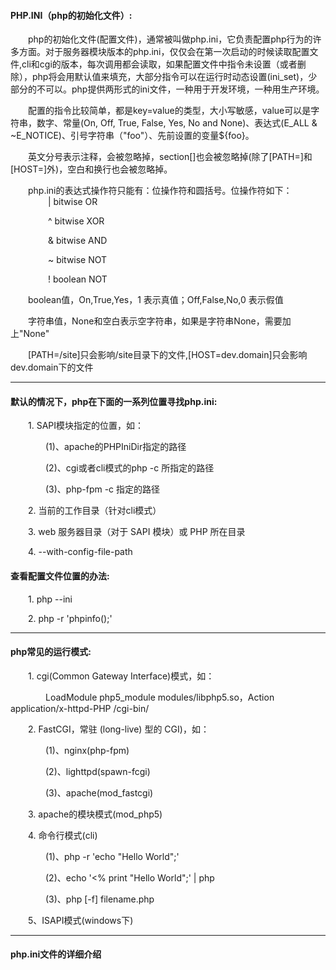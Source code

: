 #### PHP.INI（php的初始化文件）:
&emsp;&emsp;php的初始化文件(配置文件)，通常被叫做php.ini，它负责配置php行为的许多方面。对于服务器模块版本的php.ini，仅仅会在第一次启动的时候读取配置文件,cli和cgi的版本，每次调用都会读取，如果配置文件中指令未设置（或者删除），php将会用默认值来填充，大部分指令可以在运行时动态设置(ini_set)，少部分的不可以。php提供两形式的ini文件，一种用于开发环境，一种用生产环境。

&emsp;&emsp;配置的指令比较简单，都是key=value的类型，大小写敏感，value可以是字符串，数字、常量(On, Off, True, False, Yes, No and None)、表达式(E_ALL & ~E_NOTICE)、引号字符串（"foo"）、先前设置的变量${foo}。

&emsp;&emsp;英文分号表示注释，会被忽略掉，section[]也会被忽略掉(除了[PATH=]和[HOST=]外)，空白和换行也会被忽略掉。

&emsp;&emsp;php.ini的表达式操作符只能有：位操作符和圆括号。位操作符如下：
  
&emsp;&emsp;&emsp;&emsp; |  bitwise OR

&emsp;&emsp;&emsp;&emsp; ^  bitwise XOR

&emsp;&emsp;&emsp;&emsp; &  bitwise AND

&emsp;&emsp;&emsp;&emsp; ~  bitwise NOT

&emsp;&emsp;&emsp;&emsp; !  boolean NOT

&emsp;&emsp;boolean值，On,True,Yes，1 表示真值；Off,False,No,0 表示假值

&emsp;&emsp;字符串值，None和空白表示空字符串，如果是字符串None，需要加上"None"

&emsp;&emsp;[PATH=/site]只会影响/site目录下的文件,[HOST=dev.domain]只会影响dev.domain下的文件

-------
#### 默认的情况下，php在下面的一系列位置寻找php.ini:

&emsp;&emsp;1. SAPI模块指定的位置，如：

&emsp;&emsp;&emsp;&emsp;(1)、apache的PHPIniDir指定的路径

&emsp;&emsp;&emsp;&emsp;(2)、cgi或者cli模式的php -c 所指定的路径

&emsp;&emsp;&emsp;&emsp;(3)、php-fpm -c 指定的路径

&emsp;&emsp;2. 当前的工作目录（针对cli模式）

&emsp;&emsp;3. web 服务器目录（对于 SAPI 模块）或 PHP 所在目录

&emsp;&emsp;4. --with-config-file-path

#### 查看配置文件位置的办法:

&emsp;&emsp;1. php --ini

&emsp;&emsp;2. php -r 'phpinfo();'

-------

#### php常见的运行模式:

&emsp;&emsp;1. cgi(Common Gateway Interface)模式，如：

&emsp;&emsp;&emsp;&emsp;LoadModule php5_module modules/libphp5.so，Action application/x-httpd-PHP /cgi-bin/

&emsp;&emsp;2. FastCGI，常驻 (long-live) 型的 CGI)，如：

&emsp;&emsp;&emsp;&emsp;(1)、nginx(php-fpm)

&emsp;&emsp;&emsp;&emsp;(2)、lighttpd(spawn-fcgi)

&emsp;&emsp;&emsp;&emsp;(3)、apache(mod_fastcgi)

&emsp;&emsp;3. apache的模块模式(mod_php5)

&emsp;&emsp;4. 命令行模式(cli)

&emsp;&emsp;&emsp;&emsp;(1)、php -r 'echo "Hello World";'

&emsp;&emsp;&emsp;&emsp;(2)、echo '<% print "Hello World";' | php

&emsp;&emsp;&emsp;&emsp;(3)、php [-f] filename.php

&emsp;&emsp;5、ISAPI模式(windows下)

-----

#### php.ini文件的详细介绍

